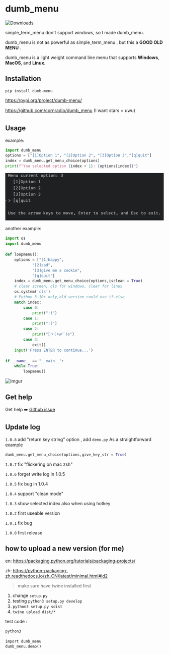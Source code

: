 # dumb_menu

[![Downloads](https://static.pepy.tech/badge/dumb-menu)](https://pepy.tech/project/dumb-menu)

simple_term_menu don't support windows, so I made dumb_menu.

dumb_menu is not as powerful as simple_term_menu , but this a **GOOD OLD MENU** .

dumb_menu is a light weight command line menu that supports **Windows**, **MacOS**, and **Linux**.


## Installation

```
pip install dumb-menu
```

https://pypi.org/project/dumb-menu/

https://github.com/cornradio/dumb_menu (I want stars ⭐ uwu)

## Usage

example:

```python
import dumb_menu
options = ["[1]Option 1", "[2]Option 2", "[3]Option 3","[q]quit"]
index = dumb_menu.get_menu_choice(options)
print(f"You selected option {index + 1}: {options[index]}")
```


![png](https://raw.githubusercontent.com/cornradio/imgs/main/20230214163952.png)

another example:

```python
import os
import dumb_menu

def loopmenu():
    options = ["[1]happy",
            "[2]sad",
            "[3]give me a cookie",
            "[q]quit"]
    index = dumb_menu.get_menu_choice(options,isclean = True)
    # clear screen, cls for windows, clear for linux
    os.system('cls') 
    # Python 3.10+ only,old version could use if-else
    match index:
        case 0:
            print(":)")
        case 1:
            print(":(")
        case 2:
            print("🍪ヾ(•ω•`)o")
        case 3:
            exit()
    input('Press ENTER to continue...')

if __name__ == "__main__":
    while True:
        loopmenu()
```
![Imgur](https://i.imgur.com/7zjLt8g.png)


## Get help

Get help ➡️ [Github issue](https://github.com/cornradio/dumb_menu/issues)

## Update log


`1.0.8` add "return key string" option , add `demo.py`  As a straightforward example

```python
dumb_menu.get_menu_choice(options,give_key_str = True)
```

`1.0.7` fix "flickering on mac zsh" 

`1.0.6` forget write log in 1.0.5

`1.0.5` fix bug in 1.0.4

`1.0.4` support "clean mode" 

`1.0.3` show selected index also when using hotkey  

`1.0.2` first useable version

`1.0.1` fix bug

`1.0.0` first release

## how to upload a new version (for me)

en: https://packaging.python.org/tutorials/packaging-projects/ 

zh: https://python-packaging-zh.readthedocs.io/zh_CN/latest/minimal.html#id2

> make sure have twine installed first

1. change `setup.py`
2. testing `python3 setup.py develop`
3. `python3 setup.py sdist`
4. `twine upload dist/*`

test code :
```
python3

import dumb_menu
dumb_menu.demo()
```